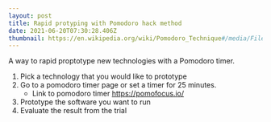 ```yaml
---
layout: post
title: Rapid protyping with Pomodoro hack method
date: 2021-06-20T07:30:28.406Z
thumbnail: https://en.wikipedia.org/wiki/Pomodoro_Technique#/media/File:Il_pomodoro.jpg
---
```

A way to rapid proptotype new technologies with a Pomodoro timer.

1. Pick a technology that you would like to prototype
2. Go to a pomodoro timer page or set a timer for 25 minutes.
   - Link to pomodoro timer https://pomofocus.io/
3. Prototype the software you want to run
4. Evaluate the result from the trial